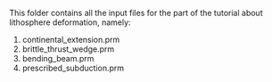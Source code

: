 This folder contains all the input files for the part of the tutorial about lithosphere deformation, namely:

1. continental_extension.prm
2. brittle_thrust_wedge.prm
3. bending_beam.prm
4. prescribed_subduction.prm
